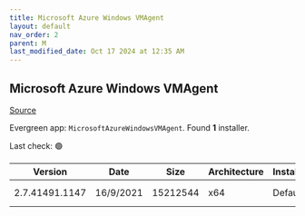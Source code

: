 ```yaml
---
title: Microsoft Azure Windows VMAgent
layout: default
nav_order: 2
parent: M
last_modified_date: Oct 17 2024 at 12:35 AM
---
```


## Microsoft Azure Windows VMAgent

[Source](https://learn.microsoft.com/en-us/azure/virtual-machines/extensions/agent-windows)

Evergreen app: `MicrosoftAzureWindowsVMAgent`. Found **1** installer.

Last check: 🟢

| Version        | Date      | Size     | Architecture | InstallerType | Type | URI                                                                                                                                                                                                                                                                                    |
| -------------- | --------- | -------- | ------------ | ------------- | ---- | -------------------------------------------------------------------------------------------------------------------------------------------------------------------------------------------------------------------------------------------------------------------------------------- |
| 2.7.41491.1147 | 16/9/2021 | 15212544 | x64          | Default       | msi  | [https://github.com/Azure/WindowsVMAgent/releases/download/2.7.41491.1147AMD64/WindowsAzureVmAgent.amd64_2.7.41491.1147_2410151147.fre.msi](https://github.com/Azure/WindowsVMAgent/releases/download/2.7.41491.1147AMD64/WindowsAzureVmAgent.amd64_2.7.41491.1147_2410151147.fre.msi) |
